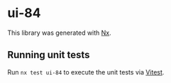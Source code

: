 # ui-84

This library was generated with [Nx](https://nx.dev).

## Running unit tests

Run `nx test ui-84` to execute the unit tests via [Vitest](https://vitest.dev/).
